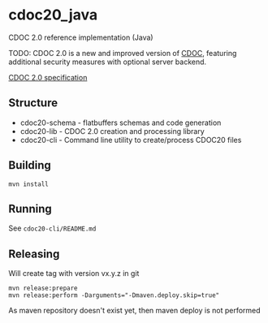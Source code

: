 # cdoc20_java

CDOC 2.0 reference implementation (Java)

TODO: CDOC 2.0 is a new and improved version of [CDOC](https://github.com/open-eid/cdoc4j), featuring additional 
security measures with optional server backend.

[CDOC 2.0 specification](https://overleaf.cloud.cyber.ee/project/61f2b8994efa0a0086c3329d)

## Structure

- cdoc20-schema - flatbuffers schemas and code generation
- cdoc20-lib    - CDOC 2.0 creation and processing library
- cdoc20-cli    - Command line utility to create/process CDOC20 files

## Building

```
mvn install
```

## Running

See `cdoc20-cli/README.md`

## Releasing

Will create tag with version vx.y.z in git
```
mvn release:prepare
mvn release:perform -Darguments="-Dmaven.deploy.skip=true"
```

As maven repository doesn't exist yet, then maven deploy is not performed 


